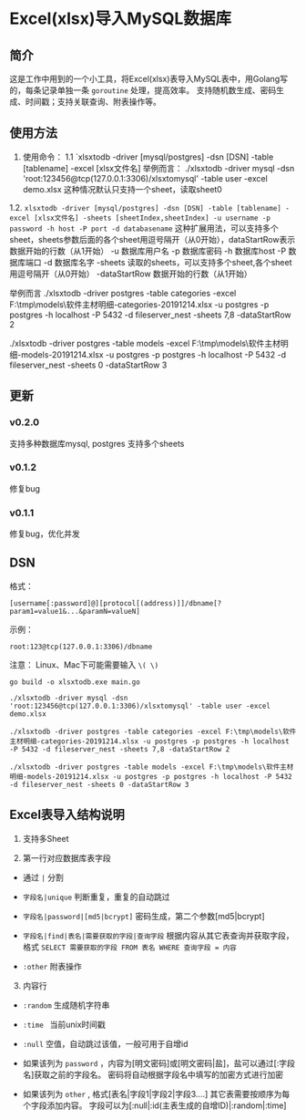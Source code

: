 # Excel(xlsx)导入MySQL数据库

## 简介

这是工作中用到的一个小工具，将Excel(xlsx)表导入MySQL表中，用Golang写的，每条记录单独一条 `goroutine` 处理，提高效率。
支持随机数生成、密码生成、时间戳；支持关联查询、附表操作等。

## 使用方法

1. 使用命令：
 1.1 `xlsxtodb -driver [mysql/postgres] -dsn [DSN] -table [tablename] -excel [xlsx文件名]
 举例而言：
 ./xlsxtodb -driver mysql -dsn 'root:123456@tcp(127.0.0.1:3306)/xlsxtomysql' -table user -excel demo.xlsx
 这种情况默认只支持一个sheet，读取sheet0
 
 1.2. `xlsxtodb -driver [mysql/postgres] -dsn [DSN] -table [tablename] -excel [xlsx文件名] -sheets [sheetIndex,sheetIndex] -u username -p password -h host -P port -d databasename`
 这种扩展用法，可以支持多个sheet，sheets参数后面的各个sheet用逗号隔开（从0开始），dataStartRow表示数据开始的行数（从1开始）
 -u 数据库用户名
 -p 数据库密码
 -h 数据库host
 -P 数据库端口
 -d 数据库名字
 -sheets 读取的sheets，可以支持多个sheet,各个sheet用逗号隔开（从0开始）
 -dataStartRow 数据开始的行数（从1开始）
 
 举例而言
./xlsxtodb -driver postgres -table categories -excel F:\tmp\models\软件主材明细-categories-20191214.xlsx -u postgres -p postgres -h localhost -P 5432 -d fileserver_nest -sheets 7,8 -dataStartRow 2

./xlsxtodb -driver postgres -table models -excel F:\tmp\models\软件主材明细-models-20191214.xlsx -u postgres -p postgres -h localhost -P 5432 -d fileserver_nest -sheets 0 -dataStartRow 3

## 更新

### v0.2.0
支持多种数据库mysql, postgres
支持多个sheets

### v0.1.2

修复bug

### v0.1.1

修复bug，优化并发

## DSN

格式：

```
[username[:password]@][protocol[(address)]]/dbname[?param1=value1&...&paramN=valueN]
```

示例：

```
root:123@tcp(127.0.0.1:3306)/dbname

```

注意：
Linux、Mac下可能需要输入 `\( \)`

```
go build -o xlsxtodb.exe main.go

./xlsxtodb -driver mysql -dsn 'root:123456@tcp(127.0.0.1:3306)/xlsxtomysql' -table user -excel demo.xlsx

./xlsxtodb -driver postgres -table categories -excel F:\tmp\models\软件主材明细-categories-20191214.xlsx -u postgres -p postgres -h localhost -P 5432 -d fileserver_nest -sheets 7,8 -dataStartRow 2

./xlsxtodb -driver postgres -table models -excel F:\tmp\models\软件主材明细-models-20191214.xlsx -u postgres -p postgres -h localhost -P 5432 -d fileserver_nest -sheets 0 -dataStartRow 3

```

## Excel表导入结构说明

1. 支持多Sheet

2. 第一行对应数据库表字段

 * 通过 `|` 分割

 * `字段名|unique` 判断重复，重复的自动跳过

 * `字段名|password|[md5|bcrypt]` 密码生成，第二个参数[md5|bcrypt]

 * `字段名|find|表名|需要获取的字段|查询字段` 根据内容从其它表查询并获取字段，格式 
 `SELECT 需要获取的字段 FROM 表名 WHERE 查询字段 = 内容`

 * `:other` 附表操作

3. 内容行

 * `:random` 生成随机字符串

 * `:time ` 当前unix时间戳

 * `:null`  空值，自动跳过该值，一般可用于自增id

 * 如果该列为 `password` ，内容为[明文密码]或[明文密码|盐]，盐可以通过[:字段名]获取之前的字段名。
 密码将自动根据字段名中填写的加密方式进行加密

 *  如果该列为 `other` , 格式[表名|字段1|字段2|字段3....] 其它表需要按顺序为每个字段添加内容。
 字段可以为[:null|:id(主表生成的自增ID)|:random|:time]

